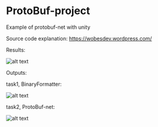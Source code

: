 # ProtoBuf-project
Example of protobuf-net with unity

Source code explanation: https://wobesdev.wordpress.com/

Results:

![alt text](https://i.imgur.com/94OBq6b.png)

Outputs: 

task1, BinaryFormatter:

![alt text](https://i.imgur.com/uKcKg34.png)

task2, ProtoBuf-net:

![alt text](https://i.imgur.com/ClMgSXW.png)
